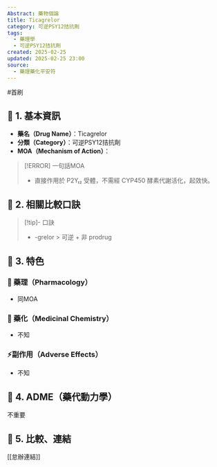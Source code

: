 ```yaml
---
Abstract: 藥物個論
title: Ticagrelor
category: 可逆PSY12拮抗劑
tags:
  - 藥理學
  - 可逆PSY12拮抗劑
created: 2025-02-25
updated: 2025-02-25 23:00
source:
  - 藥理藥化平安符
---
```

#首刷
## 🔹 1. 基本資訊
- **藥名（Drug Name）**：Ticagrelor
- **分類（Category）**：可逆PSY12拮抗劑
- **MOA（Mechanism of Action）**：
> [!ERROR] 一句話MOA
> - 直接作用於 P2Y₁₂ 受體，不需經 CYP450 酵素代謝活化，起效快。

## 🔹 2. 相關比較口訣
> [!tip]- 口訣
> - -grelor > 可逆 + 非 prodrug

## 🔹 3. 特色
### 🧪 藥理（Pharmacology）
- 同MOA

### 🧬 藥化（Medicinal Chemistry）

- 不知

### ⚡副作用（Adverse Effects）
- 不知


## 🔹 4. ADME（藥代動力學）
 不重要
## 🔹 5. 比較、連結

[[怠辦連結]]